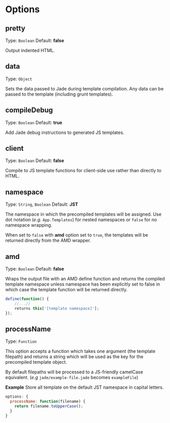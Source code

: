 # Options

## pretty
Type: `Boolean`
Default: **false**

Output indented HTML.

## data
Type: `Object`

Sets the data passed to Jade during template compilation. Any data can be passed to the template (including grunt templates).

## compileDebug
Type: `Boolean`
Default: **true**

Add Jade debug instructions to generated JS templates.

## client
Type: `Boolean`
Default: **false**

Compile to JS template functions for client-side use rather than directly to HTML.

## namespace
Type: `String`, `Boolean`
Default: **JST**

The namespace in which the precompiled templates will be assigned. Use dot notation (*e.g.* `App.Templates`) for nested namespaces or `false` for no namespace wrapping.

When set to `false` with **amd** option set to `true`, the templates will be returned directly from the AMD wrapper.


## amd
Type: `Boolean`
Default: **false**

Wraps the output file with an AMD define function and returns the compiled template namespace unless namespace has been explicitly set to false in which case the template function will be returned directly.

```js
define(function() {
    //...//
    returns this['[template namespace]'];
});
```

## processName
Type: `Function`

This option accepts a function which takes one argument (the template filepath) and returns a string which will be used as the key for the precompiled template object.

By default filepaths will be processed to a JS-friendly camelCase equivalent. (*e.g* `jade/example-file.jade` becomes `exampleFile`)

**Example**
Store all template on the default JST namespace in capital letters.

```js
options: {
  processName: function(filename) {
    return filename.toUpperCase();
  }
}
```
